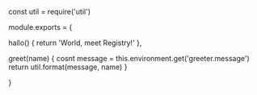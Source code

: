 const util = require('util')

module.exports = {

  hallo() {
    return 'World, meet Registry!'
  },

  greet(name) {
    cosnt message = this.environment.get('greeter.message')
    return util.format(message, name)
  }

}
